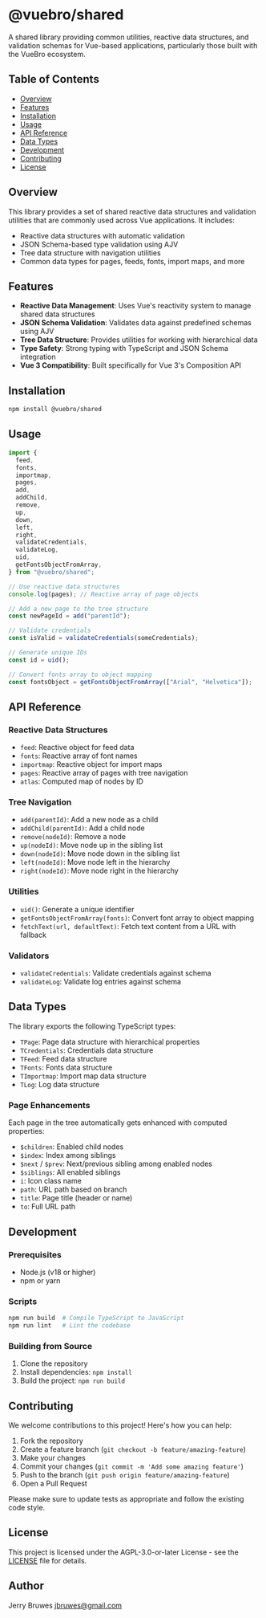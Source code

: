 # @vuebro/shared

A shared library providing common utilities, reactive data structures, and validation schemas for Vue-based applications, particularly those built with the VueBro ecosystem.

## Table of Contents

- [Overview](#overview)
- [Features](#features)
- [Installation](#installation)
- [Usage](#usage)
- [API Reference](#api-reference)
- [Data Types](#data-types)
- [Development](#development)
- [Contributing](#contributing)
- [License](#license)

## Overview

This library provides a set of shared reactive data structures and validation utilities that are commonly used across Vue applications. It includes:

- Reactive data structures with automatic validation
- JSON Schema-based type validation using AJV
- Tree data structure with navigation utilities
- Common data types for pages, feeds, fonts, import maps, and more

## Features

- **Reactive Data Management**: Uses Vue's reactivity system to manage shared data structures
- **JSON Schema Validation**: Validates data against predefined schemas using AJV
- **Tree Data Structure**: Provides utilities for working with hierarchical data
- **Type Safety**: Strong typing with TypeScript and JSON Schema integration
- **Vue 3 Compatibility**: Built specifically for Vue 3's Composition API

## Installation

```bash
npm install @vuebro/shared
```

## Usage

```typescript
import {
  feed,
  fonts,
  importmap,
  pages,
  add,
  addChild,
  remove,
  up,
  down,
  left,
  right,
  validateCredentials,
  validateLog,
  uid,
  getFontsObjectFromArray,
} from "@vuebro/shared";

// Use reactive data structures
console.log(pages); // Reactive array of page objects

// Add a new page to the tree structure
const newPageId = add("parentId");

// Validate credentials
const isValid = validateCredentials(someCredentials);

// Generate unique IDs
const id = uid();

// Convert fonts array to object mapping
const fontsObject = getFontsObjectFromArray(["Arial", "Helvetica"]);
```

## API Reference

### Reactive Data Structures

- `feed`: Reactive object for feed data
- `fonts`: Reactive array of font names
- `importmap`: Reactive object for import maps
- `pages`: Reactive array of pages with tree navigation
- `atlas`: Computed map of nodes by ID

### Tree Navigation

- `add(parentId)`: Add a new node as a child
- `addChild(parentId)`: Add a child node
- `remove(nodeId)`: Remove a node
- `up(nodeId)`: Move node up in the sibling list
- `down(nodeId)`: Move node down in the sibling list
- `left(nodeId)`: Move node left in the hierarchy
- `right(nodeId)`: Move node right in the hierarchy

### Utilities

- `uid()`: Generate a unique identifier
- `getFontsObjectFromArray(fonts)`: Convert font array to object mapping
- `fetchText(url, defaultText)`: Fetch text content from a URL with fallback

### Validators

- `validateCredentials`: Validate credentials against schema
- `validateLog`: Validate log entries against schema

## Data Types

The library exports the following TypeScript types:

- `TPage`: Page data structure with hierarchical properties
- `TCredentials`: Credentials data structure
- `TFeed`: Feed data structure
- `TFonts`: Fonts data structure
- `TImportmap`: Import map data structure
- `TLog`: Log data structure

### Page Enhancements

Each page in the tree automatically gets enhanced with computed properties:

- `$children`: Enabled child nodes
- `$index`: Index among siblings
- `$next` / `$prev`: Next/previous sibling among enabled nodes
- `$siblings`: All enabled siblings
- `i`: Icon class name
- `path`: URL path based on branch
- `title`: Page title (header or name)
- `to`: Full URL path

## Development

### Prerequisites

- Node.js (v18 or higher)
- npm or yarn

### Scripts

```bash
npm run build  # Compile TypeScript to JavaScript
npm run lint   # Lint the codebase
```

### Building from Source

1. Clone the repository
2. Install dependencies: `npm install`
3. Build the project: `npm run build`

## Contributing

We welcome contributions to this project! Here's how you can help:

1. Fork the repository
2. Create a feature branch (`git checkout -b feature/amazing-feature`)
3. Make your changes
4. Commit your changes (`git commit -m 'Add some amazing feature'`)
5. Push to the branch (`git push origin feature/amazing-feature`)
6. Open a Pull Request

Please make sure to update tests as appropriate and follow the existing code style.

## License

This project is licensed under the AGPL-3.0-or-later License - see the [LICENSE](LICENSE) file for details.

## Author

Jerry Bruwes <jbruwes@gmail.com>
